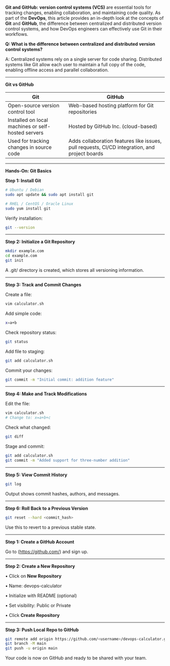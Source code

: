 **Git and GitHub:**
**version control systems (VCS)** are essential tools for tracking changes, enabling collaboration, and maintaining code quality. As part of the **DevOps**, this article provides an in-depth look at the concepts of **Git** and **GitHub**, the difference between centralized and distributed version control systems, and how DevOps engineers can effectively use Git in their workflows.


**Q: What is the difference between centralized and distributed version control systems?**

A: Centralized systems rely on a single server for code sharing. Distributed systems like Git allow each user to maintain a full copy of the code, enabling offline access and parallel collaboration.
________________________________________

**Git vs GitHub**

| Git                               | GitHub                                                |
|----------------------------------|--------------------------------------------------------|
| Open-source version control tool | Web-based hosting platform for Git repositories       |
| Installed on local machines or self-hosted servers | Hosted by GitHub Inc. (cloud-based)      |
| Used for tracking changes in source code | Adds collaboration features like issues, pull requests, CI/CD integration, and project boards |

________________________________________

**Hands-On: Git Basics**

**Step 1: Install Git**

```sh
# Ubuntu / Debian
sudo apt update && sudo apt install git

# RHEL / CentOS / Oracle Linux
sudo yum install git
```

Verify installation:

```sh
git --version
```
________________________________________
**Step 2: Initialize a Git Repository**

```sh
mkdir example.com
cd example.com
git init
```

A .git/ directory is created, which stores all versioning information.
________________________________________
**Step 3: Track and Commit Changes**

Create a file:

```sh
vim calculator.sh
```

Add simple code:

```sh
x=a+b
```

Check repository status:

```sh
git status
```

Add file to staging:

```sh
git add calculator.sh
```

Commit your changes:

```sh
git commit -m "Initial commit: addition feature"
```
________________________________________
**Step 4: Make and Track Modifications**

Edit the file:

```sh
vim calculator.sh
# Change to: x=a+b+c
```

Check what changed:

```sh
git diff
```

Stage and commit:

```sh
git add calculator.sh
git commit -m "Added support for three-number addition"
```
________________________________________
**Step 5: View Commit History**

```sh
git log
```

Output shows commit hashes, authors, and messages.
________________________________________
**Step 6: Roll Back to a Previous Version**

```sh
git reset --hard <commit_hash>
```

Use this to revert to a previous stable state.
________________________________________


**Step 1: Create a GitHub Account**

Go to (https://github.com/) and sign up.
________________________________________
**Step 2: Create a New Repository**

•	Click on **New Repository**

•	Name: devops-calculator

•	Initialize with README (optional)

•	Set visibility: Public or Private

•	Click **Create Repository**
________________________________________
**Step 3: Push Local Repo to GitHub**

```sh
git remote add origin https://github.com/<username>/devops-calculator.git
git branch -M main
git push -u origin main
```
Your code is now on GitHub and ready to be shared with your team.
